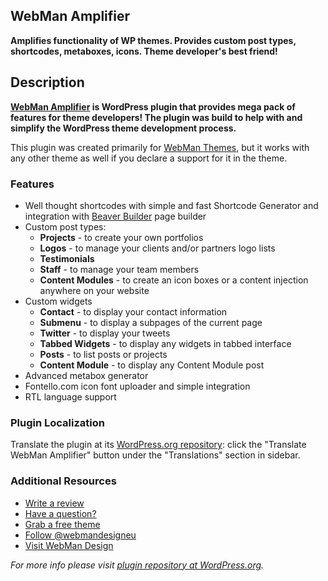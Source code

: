 ## WebMan Amplifier

**Amplifies functionality of WP themes. Provides custom post types, shortcodes, metaboxes, icons. Theme developer's best friend!**


## Description

**[WebMan Amplifier](http://www.webmandesign.eu/ "WebMan Design") is WordPress plugin that provides mega pack of features for theme developers! The plugin was build to help with and simplify the WordPress theme development process.**

This plugin was created primarily for [WebMan Themes](http://www.webmandesign.eu/ "WebMan Themes"), but it works with any other theme as well if you declare a support for it in the theme.

### Features

* Well thought shortcodes with simple and fast Shortcode Generator and integration with [Beaver Builder](https://wordpress.org/plugins/beaver-builder-lite-version/) page builder
* Custom post types:
  * **Projects** - to create your own portfolios
  * **Logos** - to manage your clients and/or partners logo lists
  * **Testimonials**
  * **Staff** - to manage your team members
  * **Content Modules** - to create an icon boxes or a content injection anywhere on your website
* Custom widgets
  * **Contact** - to display your contact information
  * **Submenu** - to display a subpages of the current page
  * **Twitter** - to display your tweets
  * **Tabbed Widgets** - to display any widgets in tabbed interface
  * **Posts** - to list posts or projects
  * **Content Module** - to display any Content Module post
* Advanced metabox generator
* Fontello.com icon font uploader and simple integration
* RTL language support

### Plugin Localization

Translate the plugin at its [WordPress.org repository](https://wordpress.org/plugins/webman-amplifier/): click the "Translate WebMan Amplifier" button under the "Translations" section in sidebar.

### Additional Resources

* [Write a review](https://wordpress.org/support/view/plugin-reviews/webman-amplifier/#postform)
* [Have a question?](https://wordpress.org/support/plugin/webman-amplifier/)
* [Grab a free theme](https://profiles.wordpress.org/webmandesign/#content-themes)
* [Follow @webmandesigneu](https://twitter.com/webmandesigneu)
* [Visit WebMan Design](http://www.webmandesign.eu)

_For more info please visit [plugin repository at WordPress.org](https://wordpress.org/plugins/webman-amplifier/)._
